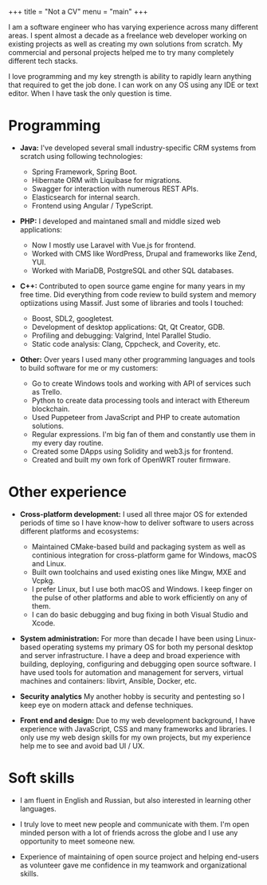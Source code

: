 +++
title = "Not a CV"
menu = "main"
+++

I am a software engineer who has varying experience across many different areas. I spent almost a decade as a freelance web developer working on existing projects as well as creating my own solutions from scratch. My commercial and personal projects helped me to try many completely different tech stacks.

I love programming and my key strength is ability to rapidly learn anything that required to get the job done. I can work on any OS using any IDE or text editor. When I have task the only question is time.

# Programming

* **Java:** I've developed several small industry-specific CRM systems from scratch using following technologies:

  * Spring Framework, Spring Boot.
  * Hibernate ORM with Liquibase for migrations.
  * Swagger for interaction with numerous REST APIs.
  * Elasticsearch for internal search.
  * Frontend using Angular / TypeScript.

* **PHP:** I developed and maintaned small and middle sized web applications:
  * Now I mostly use Laravel with Vue.js for frontend.
  * Worked with CMS like WordPress, Drupal and frameworks like Zend, YUI.
  * Worked with MariaDB, PostgreSQL and other SQL databases.

* **C++:** Contributed to open source game engine for many years in my free time. Did everything from code review to build system and memory optiizations using Massif. Just some of libraries and tools I touched:

  * Boost, SDL2, googletest.
  * Development of desktop applications: Qt, Qt Creator, GDB.
  * Profiling and debugging: Valgrind, Intel Parallel Studio.
  * Static code analysis: Clang, Cppcheck, and Coverity, etc.

* **Other:** Over years I used many other programming languages and tools to build software for me or my customers:
  * Go to create Windows tools and working with API of services such as Trello. 
  * Python to create data processing tools and interact with Ethereum blockchain.
  * Used Puppeteer from JavaScript and PHP to create automation solutions.
  * Regular expressions. I'm big fan of them and constantly use them in my every day routine.
  * Created some DApps using Solidity and web3.js for frontend.
  * Created and built my own fork of OpenWRT router firmware.

# Other experience

* **Cross-platform development:** I used all three major OS for extended periods of time so I have know-how to deliver software to users across different platforms and ecosystems:
  * Maintained CMake-based build and packaging system as well as continious integration for cross-platform game for Windows, macOS and Linux.
  * Built own toolchains and used existing ones like Mingw, MXE and Vcpkg.
  * I prefer Linux, but I use both macOS and Windows. I keep finger on the pulse of other platforms and able to work efficiently on any of them.
  * I can do basic debugging and bug fixing in both Visual Studio and Xcode.

* **System administration:** For more than decade I have been using Linux-based operating systems my primary OS for both my personal desktop and server infrastructure. I have a deep and broad experience with building, deploying, configuring and debugging open source software. I have used tools for automation and management for servers, virtual machines and containers: libvirt, Ansible, Docker, etc.

* **Security analytics** My another hobby is security and pentesting so I keep eye on modern attack and defense techniques.

* **Front end and design:** Due to my web development background, I have experience with JavaScript, CSS and many frameworks and libraries. I only use my web design skills for my own projects, but my experience help me to see and avoid bad UI / UX. 

# Soft skills

* I am fluent in English and Russian, but also interested in learning other languages.

* I truly love to meet new people and communicate with them. I'm open minded person with a lot of friends across the globe and I use any opportunity to meet someone new.

* Experience of maintaining of open source project and helping end-users as volunteer gave me confidence in my teamwork and organizational skills.